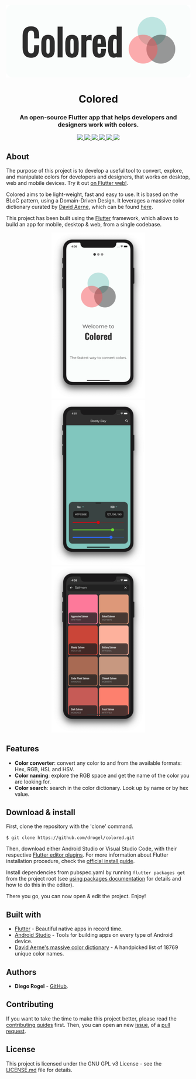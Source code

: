 <p align="center">
  <img src="./showcase/graphics/header.png">
</p>
<h1 align="center">Colored</h1>
<h3 align="center">An open-source Flutter app that helps developers and designers work with colors.</h3>

<p align="center">
  <a href="https://drogel.github.io/colored/#/">
    <img src="https://img.shields.io/badge/On_the_web-blue.svg?style=flat&logo=flutter">
  </a>
  <a href="https://play.google.com/store/apps/details?id=com.drogel.colored">
    <img src="https://img.shields.io/badge/PlayStore-yellowgreen.svg?style=flat&logo=google-play">
  </a>
  <a href="https://www.gnu.org/licenses/gpl-3.0.en.html">
    <img src="https://img.shields.io/github/license/drogel/colored.svg?style=flat">
  </a>
  <a href="https://github.com/drogel/colored/stargazers">
    <img src="https://img.shields.io/github/stars/drogel/colored.svg?style=flat">
  </a>
  <a href="https://app.bitrise.io/app/7152db5cbc657220">
    <img src="https://app.bitrise.io/app/7152db5cbc657220/status.svg?token=fWEpLMVVdMVGFjFBDcryZQ&branch=master">
  </a>
  <a href="https://codecov.io/gh/drogel/colored">
     <img src="https://codecov.io/gh/drogel/colored/branch/master/graph/badge.svg?token=9S0QBZIOMN" />
  </a>
</p>

## About

The purpose of this project is to develop a useful tool to convert, explore, and manipulate colors for developers and designers, that works on desktop, web and mobile devices. Try it out [on Flutter web!](https://drogel.github.io/colored/#/).

Colored aims to be light-weight, fast and easy to use. It is based on the BLoC pattern, using a Domain-Driven Design. It leverages a massive color dictionary curated by [David Aerne](https://github.com/meodai), which can be found [here](https://github.com/meodai/color-names).

This project has been built using the [Flutter](https://flutter.io/) framework, which allows to build an app for mobile, desktop & web, from a single codebase.

<p align="center">
  <img src="./showcase/graphics/onboarding.png" width="256">
  <img src="./showcase/graphics/converter.png" width="256">
  <img src="./showcase/graphics/names.png" width="256">
</p>

## Features

- **Color converter**: convert any color to and from the available formats: Hex, RGB, HSL and HSV.
- **Color naming**: explore the RGB space and get the name of the color you are looking for.
- **Color search**: search in the color dictionary. Look up by name or by hex value.

## Download & install

First, clone the repository with the 'clone' command.

```
$ git clone https://github.com/drogel/colored.git
```

Then, download either Android Studio or Visual Studio Code, with their respective [Flutter editor plugins](https://flutter.io/get-started/editor/). For more information about Flutter installation procedure, check the [official install guide](https://flutter.io/get-started/install/).

Install dependencies from pubspec.yaml by running `flutter packages get` from the project root (see [using packages documentation](https://flutter.io/using-packages/#adding-a-package-dependency-to-an-app) for details and how to do this in the editor).

There you go, you can now open & edit the project. Enjoy!

## Built with

- [Flutter](https://flutter.dev/) - Beautiful native apps in record time.
- [Android Studio](https://developer.android.com/studio/index.html/) - Tools for building apps on every type of Android device.
- [David Aerne's massive color dictionary](https://github.com/meodai/color-names) - A handpicked list of 18769 unique color names.

## Authors

- **Diego Rogel** - [GitHub](https://github.com/drogel).

## Contributing

If you want to take the time to make this project better, please read the [contributing guides](https://github.com/drogel/colored/blob/master/CONTRIBUTING.md) first. Then, you can open an new [issue](https://github.com/drogel/colored/issues/new/choose), of a [pull request](https://github.com/drogel/colored/compare).

## License

This project is licensed under the GNU GPL v3 License - see the [LICENSE.md](LICENSE.md) file for details.